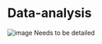# Data-analysis

![image](https://github.com/nurdamiron/Data-analysis-/assets/70795559/5d3331f9-a90e-43ea-9726-55e04f1e4548)
Needs to be detailed

